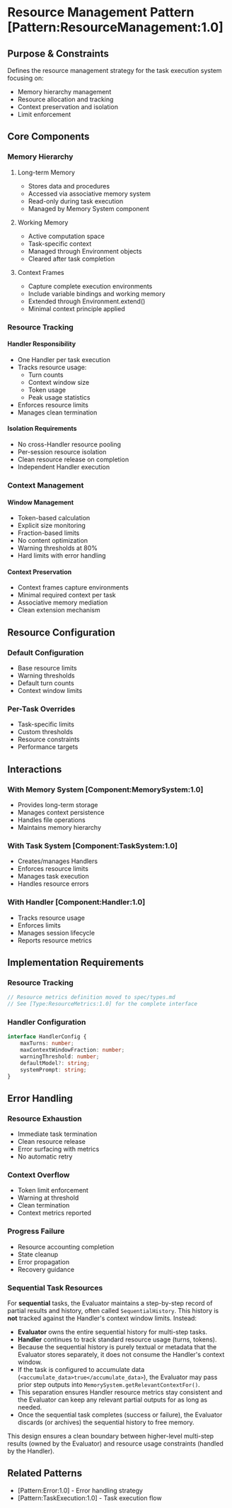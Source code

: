 # Resource Management Pattern [Pattern:ResourceManagement:1.0]

## Purpose & Constraints
Defines the resource management strategy for the task execution system focusing on:
- Memory hierarchy management
- Resource allocation and tracking
- Context preservation and isolation
- Limit enforcement

## Core Components

### Memory Hierarchy
1. Long-term Memory
   - Stores data and procedures
   - Accessed via associative memory system
   - Read-only during task execution
   - Managed by Memory System component

2. Working Memory
   - Active computation space
   - Task-specific context
   - Managed through Environment objects
   - Cleared after task completion

3. Context Frames
   - Capture complete execution environments
   - Include variable bindings and working memory
   - Extended through Environment.extend()
   - Minimal context principle applied

### Resource Tracking

#### Handler Responsibility
- One Handler per task execution
- Tracks resource usage:
  * Turn counts
  * Context window size
  * Token usage
  * Peak usage statistics
- Enforces resource limits
- Manages clean termination

#### Isolation Requirements
- No cross-Handler resource pooling
- Per-session resource isolation
- Clean resource release on completion
- Independent Handler execution

### Context Management

#### Window Management
- Token-based calculation
- Explicit size monitoring
- Fraction-based limits
- No content optimization
- Warning thresholds at 80%
- Hard limits with error handling

#### Context Preservation
- Context frames capture environments
- Minimal required context per task
- Associative memory mediation
- Clean extension mechanism

## Resource Configuration

### Default Configuration
- Base resource limits
- Warning thresholds
- Default turn counts
- Context window limits

### Per-Task Overrides
- Task-specific limits
- Custom thresholds
- Resource constraints
- Performance targets

## Interactions

### With Memory System [Component:MemorySystem:1.0]
- Provides long-term storage
- Manages context persistence
- Handles file operations
- Maintains memory hierarchy

### With Task System [Component:TaskSystem:1.0]
- Creates/manages Handlers
- Enforces resource limits
- Manages task execution
- Handles resource errors

### With Handler [Component:Handler:1.0]
- Tracks resource usage
- Enforces limits
- Manages session lifecycle
- Reports resource metrics

## Implementation Requirements

### Resource Tracking
```typescript
// Resource metrics definition moved to spec/types.md
// See [Type:ResourceMetrics:1.0] for the complete interface
```

### Handler Configuration
```typescript
interface HandlerConfig {
    maxTurns: number;
    maxContextWindowFraction: number;
    warningThreshold: number;
    defaultModel?: string;
    systemPrompt: string;
}
```

## Error Handling

### Resource Exhaustion
- Immediate task termination
- Clean resource release
- Error surfacing with metrics
- No automatic retry

### Context Overflow
- Token limit enforcement
- Warning at threshold
- Clean termination
- Context metrics reported

### Progress Failure
- Resource accounting completion
- State cleanup
- Error propagation
- Recovery guidance

### Sequential Task Resources

For **sequential** tasks, the Evaluator maintains a step-by-step record of partial results and history, often called `SequentialHistory`. This history is **not** tracked against the Handler's context window limits. Instead:

- **Evaluator** owns the entire sequential history for multi-step tasks.
- **Handler** continues to track standard resource usage (turns, tokens).
- Because the sequential history is purely textual or metadata that the Evaluator stores separately, it does not consume the Handler's context window.
- If the task is configured to accumulate data (`<accumulate_data>true</accumulate_data>`), the Evaluator may pass prior step outputs into `MemorySystem.getRelevantContextFor()`.
- This separation ensures Handler resource metrics stay consistent and the Evaluator can keep any relevant partial outputs for as long as needed.
- Once the sequential task completes (success or failure), the Evaluator discards (or archives) the sequential history to free memory.

This design ensures a clean boundary between higher-level multi-step results (owned by the Evaluator) and resource usage constraints (handled by the Handler).

## Related Patterns
- [Pattern:Error:1.0] - Error handling strategy
- [Pattern:TaskExecution:1.0] - Task execution flow
